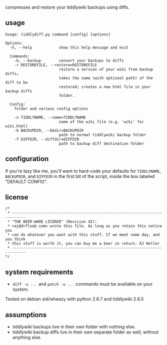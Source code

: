 compresses and restore your tiddlywiki backups using diffs.

## usage

    Usage: tiddlydiff.py command [config] [options]
    
    Options:
      -h, --help            show this help message and exit

      Commands:
        -b, --backup        convert your backups to diffs
        -r RESTOREFILE, --restore=RESTOREFILE
                            restore a version of your wiki from backup diffs;
                            takes the name (with optional path) of the diff to be
                            restored; creates a new html file in your backup diffs
                            folder.
    
      Config:
        folder and various config options

        -n TIDDLYNAME, --name=TIDDLYNAME
                            name of the wiki file (e.g. 'wiki' for wiki.html)
        -k BACKUPDIR, --bkdir=BACKUPDIR
                            path to normal tiddlywiki backup folder
        -f DIFFDIR, --diffdir=DIFFDIR
                            path to backup diff destination folder


## configuration

If you're lazy like me, you'll want to hard-code your defaults for `TIDDLYNAME`, `BACKUPDIR`, and `DIFFDIR` in the first bit of the script, inside the box labeled "DEFAULT CONFIG". 


## license

    /*
     * ----------------------------------------------------------------------------
     * "THE BEER-WARE LICENSE" (Revision 42):
     * <aj@drfloob.com> wrote this file. As long as you retain this notice you
     * can do whatever you want with this stuff. If we meet some day, and you think
     * this stuff is worth it, you can buy me a beer in return. AJ Heller
     * ----------------------------------------------------------------------------
    */


## system requirements

 * `diff -u ...` and `patch -u ...` commands must be available on your system.

Tested on debian sid/wheezy with python 2.6.7 and tiddlywiki 2.6.5

## assumptions

 * tiddlywiki backups live in their own folder with nothing else.
 * tiddlywiki backup diffs live in their own separate folder as well, without anything else.

